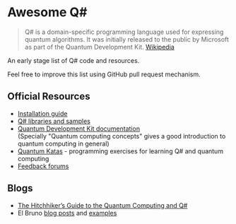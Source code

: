 # Awesome Q#

> Q# is a domain-specific programming language used for expressing quantum algorithms. It was initially released to the public by Microsoft as part of the Quantum Development Kit. [Wikipedia](https://en.wikipedia.org/wiki/Q_Sharp)

An early stage list of Q# code and resources.

Feel free to improve this list using GitHub pull request mechanism.

<!--
[![Awesome](https://cdn.rawgit.com/sindresorhus/awesome/d7305f38d29fed78fa85652e3a63e154dd8e8829/media/badge.svg)](https://github.com/sindresorhus/awesome)
-->

## Official Resources
* [Installation guide](https://docs.microsoft.com/en-us/quantum/quantum-installconfig)
* [Q# libraries and samples](https://github.com/Microsoft/quantum)
* [Quantum Development Kit documentation](https://docs.microsoft.com/en-us/quantum/)
  <br>(Specially "Quantum computing concepts" gives a good introduction to quantum computing in general)
* [Quantum Katas](https://github.com/Microsoft/QuantumKatas/) - programming exercises for learning Q# and quantum computing
* [Feedback forums](https://quantum.uservoice.com/)

## Blogs
* [The Hitchhiker’s Guide to the Quantum Computing and Q#](https://blogs.msdn.microsoft.com/uk_faculty_connection/2018/02/26/the-hitchhikers-guide-to-the-quantum-computing-and-q-blog/)
* El Bruno [blog posts](https://elbruno.com/tag/q/) and [examples](https://github.com/elbruno/Blog/search?utf8=✓&q=extension%3Aqs&type=)
